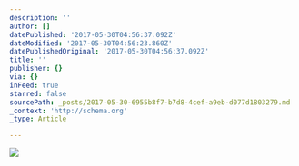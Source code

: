 ```yaml
---
description: ''
author: []
datePublished: '2017-05-30T04:56:37.092Z'
dateModified: '2017-05-30T04:56:23.860Z'
datePublishedOriginal: '2017-05-30T04:56:37.092Z'
title: ''
publisher: {}
via: {}
inFeed: true
starred: false
sourcePath: _posts/2017-05-30-6955b8f7-b7d8-4cef-a9eb-d077d1803279.md
_context: 'http://schema.org'
_type: Article

---
```

![](https://the-grid-user-content.s3-us-west-2.amazonaws.com/3533757f-29b7-4fa1-bb4f-77a41af259a4.jpg)